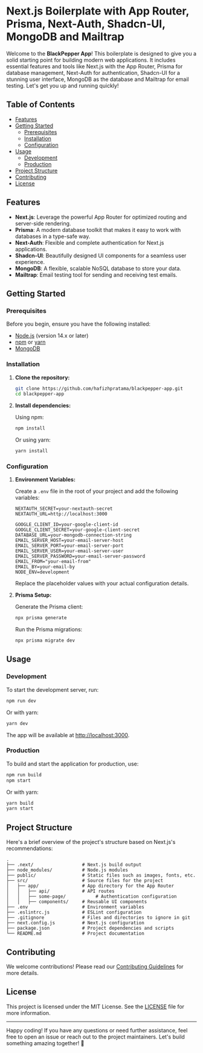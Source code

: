 # Next.js Boilerplate with App Router, Prisma, Next-Auth, Shadcn-UI, MongoDB and Mailtrap

Welcome to the **BlackPepper App**! This boilerplate is designed to give you a solid starting point for building modern web applications. It includes essential features and tools like Next.js with the App Router, Prisma for database management, Next-Auth for authentication, Shadcn-UI for a stunning user interface, MongoDB as the database and Mailtrap for email testing. Let's get you up and running quickly!

## Table of Contents

- [Features](#features)
- [Getting Started](#getting-started)
  - [Prerequisites](#prerequisites)
  - [Installation](#installation)
  - [Configuration](#configuration)
- [Usage](#usage)
  - [Development](#development)
  - [Production](#production)
- [Project Structure](#project-structure)
- [Contributing](#contributing)
- [License](#license)

## Features

- **Next.js**: Leverage the powerful App Router for optimized routing and server-side rendering.
- **Prisma**: A modern database toolkit that makes it easy to work with databases in a type-safe way.
- **Next-Auth**: Flexible and complete authentication for Next.js applications.
- **Shadcn-UI**: Beautifully designed UI components for a seamless user experience.
- **MongoDB**: A flexible, scalable NoSQL database to store your data.
- **Mailtrap**: Email testing tool for sending and receiving test emails.

## Getting Started

### Prerequisites

Before you begin, ensure you have the following installed:

- [Node.js](https://nodejs.org/) (version 14.x or later)
- [npm](https://www.npmjs.com/) or [yarn](https://yarnpkg.com/)
- [MongoDB](https://www.mongodb.com/)

### Installation

1. **Clone the repository:**

   ```bash
   git clone https://github.com/hafizhpratama/blackpepper-app.git
   cd blackpepper-app
   ```

2. **Install dependencies:**

   Using npm:

   ```bash
   npm install
   ```

   Or using yarn:

   ```bash
   yarn install
   ```

### Configuration

1. **Environment Variables:**

   Create a `.env` file in the root of your project and add the following variables:

   ```env
   NEXTAUTH_SECRET=your-nextauth-secret
   NEXTAUTH_URL=http://localhost:3000

   GOOGLE_CLIENT_ID=your-google-client-id
   GOOGLE_CLIENT_SECRET=your-google-client-secret
   DATABASE_URL=your-mongodb-connection-string
   EMAIL_SERVER_HOST=your-email-server-host
   EMAIL_SERVER_PORT=your-email-server-port
   EMAIL_SERVER_USER=your-email-server-user
   EMAIL_SERVER_PASSWORD=your-email-server-password
   EMAIL_FROM="your-email-from"
   EMAIL_BY=your-email-by
   NODE_ENV=development
   ```

   Replace the placeholder values with your actual configuration details.

2. **Prisma Setup:**

   Generate the Prisma client:

   ```bash
   npx prisma generate
   ```

   Run the Prisma migrations:

   ```bash
   npx prisma migrate dev
   ```

## Usage

### Development

To start the development server, run:

```bash
npm run dev
```

Or with yarn:

```bash
yarn dev
```

The app will be available at [http://localhost:3000](http://localhost:3000).

### Production

To build and start the application for production, use:

```bash
npm run build
npm start
```

Or with yarn:

```bash
yarn build
yarn start
```

## Project Structure

Here's a brief overview of the project's structure based on Next.js's recommendations:

```
.
├── .next/                  # Next.js build output
├── node_modules/           # Node.js modules
├── public/                 # Static files such as images, fonts, etc.
├── src/                    # Source files for the project
│   ├── app/                # App directory for the App Router
│   │   ├── api/            # API routes
│   │   ├── some-page/           # Authentication configuration
│   │   ├── components/     # Reusable UI components
├── .env                    # Environment variables
├── .eslintrc.js            # ESLint configuration
├── .gitignore              # Files and directories to ignore in git
├── next.config.js          # Next.js configuration
├── package.json            # Project dependencies and scripts
└── README.md               # Project documentation
```

## Contributing

We welcome contributions! Please read our [Contributing Guidelines](CONTRIBUTING.md) for more details.

## License

This project is licensed under the MIT License. See the [LICENSE](LICENSE) file for more information.

---

Happy coding! If you have any questions or need further assistance, feel free to open an issue or reach out to the project maintainers. Let's build something amazing together! 🚀
